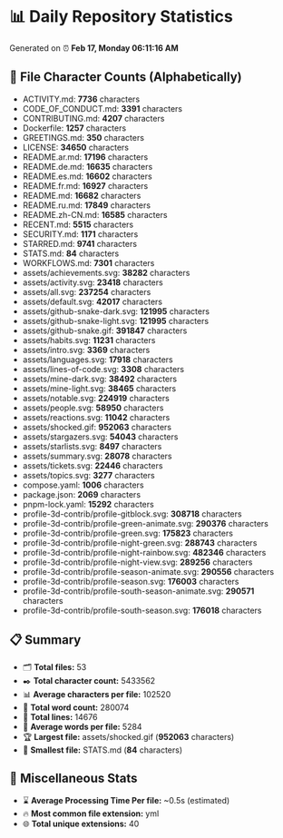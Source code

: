 # 📊 Daily Repository Statistics
Generated on ⏰ **Feb 17, Monday 06:11:16 AM**

## 📂 File Character Counts (Alphabetically)
- ACTIVITY.md: **7736** characters
- CODE_OF_CONDUCT.md: **3391** characters
- CONTRIBUTING.md: **4207** characters
- Dockerfile: **1257** characters
- GREETINGS.md: **350** characters
- LICENSE: **34650** characters
- README.ar.md: **17196** characters
- README.de.md: **16635** characters
- README.es.md: **16602** characters
- README.fr.md: **16927** characters
- README.md: **16682** characters
- README.ru.md: **17849** characters
- README.zh-CN.md: **16585** characters
- RECENT.md: **5515** characters
- SECURITY.md: **1171** characters
- STARRED.md: **9741** characters
- STATS.md: **84** characters
- WORKFLOWS.md: **7301** characters
- assets/achievements.svg: **38282** characters
- assets/activity.svg: **23418** characters
- assets/all.svg: **237254** characters
- assets/default.svg: **42017** characters
- assets/github-snake-dark.svg: **121995** characters
- assets/github-snake-light.svg: **121995** characters
- assets/github-snake.gif: **391847** characters
- assets/habits.svg: **11231** characters
- assets/intro.svg: **3369** characters
- assets/languages.svg: **17918** characters
- assets/lines-of-code.svg: **3308** characters
- assets/mine-dark.svg: **38492** characters
- assets/mine-light.svg: **38465** characters
- assets/notable.svg: **224919** characters
- assets/people.svg: **58950** characters
- assets/reactions.svg: **11042** characters
- assets/shocked.gif: **952063** characters
- assets/stargazers.svg: **54043** characters
- assets/starlists.svg: **8497** characters
- assets/summary.svg: **28078** characters
- assets/tickets.svg: **22446** characters
- assets/topics.svg: **3277** characters
- compose.yaml: **1006** characters
- package.json: **2069** characters
- pnpm-lock.yaml: **15292** characters
- profile-3d-contrib/profile-gitblock.svg: **308718** characters
- profile-3d-contrib/profile-green-animate.svg: **290376** characters
- profile-3d-contrib/profile-green.svg: **175823** characters
- profile-3d-contrib/profile-night-green.svg: **288743** characters
- profile-3d-contrib/profile-night-rainbow.svg: **482346** characters
- profile-3d-contrib/profile-night-view.svg: **289256** characters
- profile-3d-contrib/profile-season-animate.svg: **290556** characters
- profile-3d-contrib/profile-season.svg: **176003** characters
- profile-3d-contrib/profile-south-season-animate.svg: **290571** characters
- profile-3d-contrib/profile-south-season.svg: **176018** characters

## 📋 Summary
- 🗂️ **Total files:** 53
- ✒️ **Total character count:** 5433562
- 📊 **Average characters per file:** 102520
- 📝 **Total word count:** 280074
- 🧾 **Total lines:** 14676
- 📐 **Average words per file:** 5284
- 🏆 **Largest file:** assets/shocked.gif (**952063** characters)
- 🥉 **Smallest file:** STATS.md (**84** characters)

## 🌟 Miscellaneous Stats
- ⌛ **Average Processing Time Per file:** ~0.5s (estimated)
- 🔥 **Most common file extension:** yml
- 🌐 **Total unique extensions:** 40
